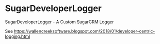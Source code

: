 # SugarDeveloperLogger
SugarDeveloperLogger - A Custom SugarCRM Logger

See https://wallencreeksoftware.blogspot.com/2018/01/developer-centric-logging.html
